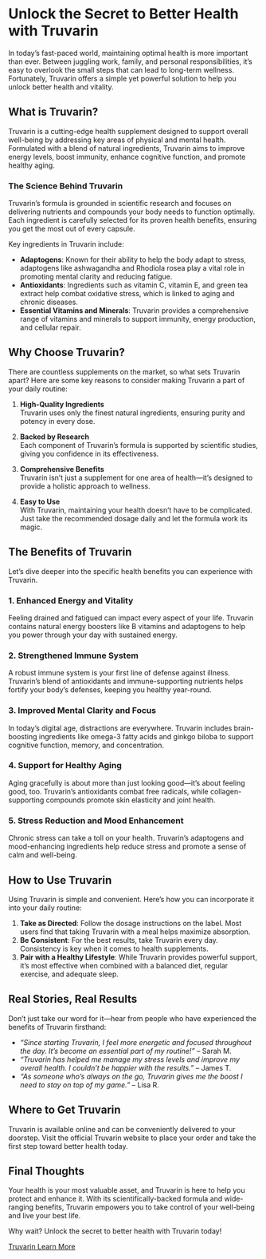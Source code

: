 # Unlock the Secret to Better Health with Truvarin

In today’s fast-paced world, maintaining optimal health is more important than ever. Between juggling work, family, and personal responsibilities, it’s easy to overlook the small steps that can lead to long-term wellness. Fortunately, Truvarin offers a simple yet powerful solution to help you unlock better health and vitality.

## What is Truvarin?

Truvarin is a cutting-edge health supplement designed to support overall well-being by addressing key areas of physical and mental health. Formulated with a blend of natural ingredients, Truvarin aims to improve energy levels, boost immunity, enhance cognitive function, and promote healthy aging.

### The Science Behind Truvarin

Truvarin’s formula is grounded in scientific research and focuses on delivering nutrients and compounds your body needs to function optimally. Each ingredient is carefully selected for its proven health benefits, ensuring you get the most out of every capsule.

Key ingredients in Truvarin include:

- **Adaptogens**: Known for their ability to help the body adapt to stress, adaptogens like ashwagandha and Rhodiola rosea play a vital role in promoting mental clarity and reducing fatigue.
- **Antioxidants**: Ingredients such as vitamin C, vitamin E, and green tea extract help combat oxidative stress, which is linked to aging and chronic diseases.
- **Essential Vitamins and Minerals**: Truvarin provides a comprehensive range of vitamins and minerals to support immunity, energy production, and cellular repair.

## Why Choose Truvarin?

There are countless supplements on the market, so what sets Truvarin apart? Here are some key reasons to consider making Truvarin a part of your daily routine:

1. **High-Quality Ingredients**  
   Truvarin uses only the finest natural ingredients, ensuring purity and potency in every dose.

2. **Backed by Research**  
   Each component of Truvarin’s formula is supported by scientific studies, giving you confidence in its effectiveness.

3. **Comprehensive Benefits**  
   Truvarin isn’t just a supplement for one area of health—it’s designed to provide a holistic approach to wellness.

4. **Easy to Use**  
   With Truvarin, maintaining your health doesn’t have to be complicated. Just take the recommended dosage daily and let the formula work its magic.

## The Benefits of Truvarin

Let’s dive deeper into the specific health benefits you can experience with Truvarin.

### 1. Enhanced Energy and Vitality

Feeling drained and fatigued can impact every aspect of your life. Truvarin contains natural energy boosters like B vitamins and adaptogens to help you power through your day with sustained energy.

### 2. Strengthened Immune System

A robust immune system is your first line of defense against illness. Truvarin’s blend of antioxidants and immune-supporting nutrients helps fortify your body’s defenses, keeping you healthy year-round.

### 3. Improved Mental Clarity and Focus

In today’s digital age, distractions are everywhere. Truvarin includes brain-boosting ingredients like omega-3 fatty acids and ginkgo biloba to support cognitive function, memory, and concentration.

### 4. Support for Healthy Aging

Aging gracefully is about more than just looking good—it’s about feeling good, too. Truvarin’s antioxidants combat free radicals, while collagen-supporting compounds promote skin elasticity and joint health.

### 5. Stress Reduction and Mood Enhancement

Chronic stress can take a toll on your health. Truvarin’s adaptogens and mood-enhancing ingredients help reduce stress and promote a sense of calm and well-being.

## How to Use Truvarin

Using Truvarin is simple and convenient. Here’s how you can incorporate it into your daily routine:

1. **Take as Directed**: Follow the dosage instructions on the label. Most users find that taking Truvarin with a meal helps maximize absorption.
2. **Be Consistent**: For the best results, take Truvarin every day. Consistency is key when it comes to health supplements.
3. **Pair with a Healthy Lifestyle**: While Truvarin provides powerful support, it’s most effective when combined with a balanced diet, regular exercise, and adequate sleep.

## Real Stories, Real Results

Don’t just take our word for it—hear from people who have experienced the benefits of Truvarin firsthand:

- *“Since starting Truvarin, I feel more energetic and focused throughout the day. It’s become an essential part of my routine!”* – Sarah M.
- *“Truvarin has helped me manage my stress levels and improve my overall health. I couldn’t be happier with the results.”* – James T.
- *“As someone who’s always on the go, Truvarin gives me the boost I need to stay on top of my game.”* – Lisa R.

## Where to Get Truvarin

Truvarin is available online and can be conveniently delivered to your doorstep. Visit the official Truvarin website to place your order and take the first step toward better health today.

## Final Thoughts

Your health is your most valuable asset, and Truvarin is here to help you protect and enhance it. With its scientifically-backed formula and wide-ranging benefits, Truvarin empowers you to take control of your well-being and live your best life.

Why wait? Unlock the secret to better health with Truvarin today!

[Truvarin Learn More](https://8fbfcrpxn0w7h4is1h3vt8rq6y.hop.clickbank.net/?&traffic_source=github&traffic_type=post)
